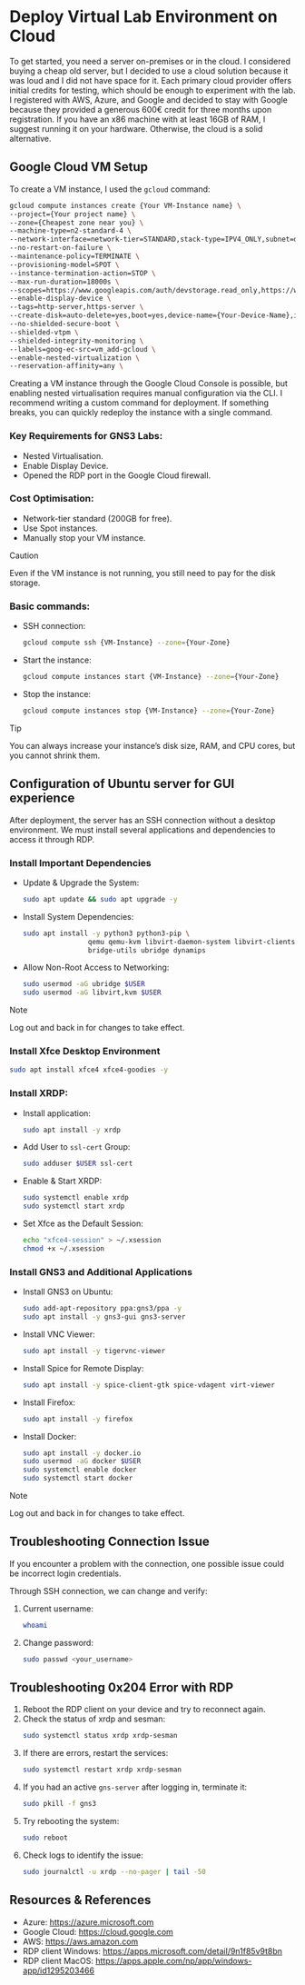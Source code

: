# Deploy Virtual Lab Environment on Cloud

To get started, you need a server on-premises or in the cloud. I considered buying a cheap old server, but I decided to use a cloud solution because it was loud and I did not have space for it. Each primary cloud provider offers initial credits for testing, which should be enough to experiment with the lab. I registered with AWS, Azure, and Google and decided to stay with Google because they provided a generous 600€ credit for three months upon registration. If you have an x86 machine with at least 16GB of RAM, I suggest running it on your hardware. Otherwise, the cloud is a solid alternative.

## Google Cloud VM Setup

To create a VM instance, I used the `gcloud` command:
``` sh
gcloud compute instances create {Your VM-Instance name} \
--project={Your project name} \
--zone={Cheapest zone near you} \
--machine-type=n2-standard-4 \
--network-interface=network-tier=STANDARD,stack-type=IPV4_ONLY,subnet=default \
--no-restart-on-failure \
--maintenance-policy=TERMINATE \
--provisioning-model=SPOT \
--instance-termination-action=STOP \
--max-run-duration=18000s \
--scopes=https://www.googleapis.com/auth/devstorage.read_only,https://www.googleapis.com/auth/logging.write,https://www.googleapis.com/auth/monitoring.write,https://www.googleapis.com/auth/service.management.readonly,https://www.googleapis.com/auth/servicecontrol,https://www.googleapis.com/auth/trace.append \
--enable-display-device \
--tags=http-server,https-server \
--create-disk=auto-delete=yes,boot=yes,device-name={Your-Device-Name},image=projects/ubuntu-os-cloud/global/images/ubuntu-2004-focal-v20250111,mode=rw,size=50,type=pd-balanced \
--no-shielded-secure-boot \
--shielded-vtpm \
--shielded-integrity-monitoring \
--labels=goog-ec-src=vm_add-gcloud \
--enable-nested-virtualization \
--reservation-affinity=any \
```

Creating a VM instance through the Google Cloud Console is possible, but enabling nested virtualisation requires manual configuration via the CLI. I recommend writing a custom command for deployment. If something breaks, you can quickly redeploy the instance with a single command.

### Key Requirements for GNS3 Labs:

- Nested Virtualisation.
- Enable Display Device.
- Opened the RDP port in the Google Cloud firewall.

### Cost Optimisation:

- Network-tier standard (200GB for free).
- Use Spot instances.
- Manually stop your VM instance.

> [!Caution]
> Even if the VM instance is not running, you still need to pay for the disk storage.

### Basic commands:

- SSH connection:
	``` sh
	gcloud compute ssh {VM-Instance} --zone={Your-Zone}
	```
- Start the instance:
	``` sh
	gcloud compute instances start {VM-Instance} --zone={Your-Zone}
	```
- Stop the instance:
	``` sh
	gcloud compute instances stop {VM-Instance} --zone={Your-Zone}
	```

> [!TIP]
> You can always increase your instance’s disk size, RAM, and CPU cores, but you cannot shrink them.

## Configuration of Ubuntu server for GUI experience

After deployment, the server has an SSH connection without a desktop environment. We must install several applications and dependencies to access it through RDP.

### Install Important Dependencies

* Update & Upgrade the System:
	``` sh
	sudo apt update && sudo apt upgrade -y
	```
* Install System Dependencies:
	```sh
	sudo apt install -y python3 python3-pip \
                    qemu qemu-kvm libvirt-daemon-system libvirt-clients \
                    bridge-utils ubridge dynamips
	```
* Allow Non-Root Access to Networking:
	``` sh
	sudo usermod -aG ubridge $USER
	sudo usermod -aG libvirt,kvm $USER
	```

> [!Note]
> Log out and back in for changes to take effect.

### Install Xfce  Desktop Environment

```sh
sudo apt install xfce4 xfce4-goodies -y
```

### Install XRDP:

* Install application:
	``` sh
	sudo apt install -y xrdp
	```
* Add User to `ssl-cert` Group:
	``` sh
	sudo adduser $USER ssl-cert
	```
* Enable & Start XRDP:
	``` sh
	sudo systemctl enable xrdp
	sudo systemctl start xrdp
	```
* Set Xfce as the Default Session:
	``` sh
	echo "xfce4-session" > ~/.xsession
	chmod +x ~/.xsession
	```

### Install GNS3 and Additional Applications

* Install GNS3 on Ubuntu:
	``` sh
	sudo add-apt-repository ppa:gns3/ppa -y
	sudo apt install -y gns3-gui gns3-server
	```
* Install VNC Viewer:
	``` sh
	sudo apt install -y tigervnc-viewer
	```
* Install Spice for Remote Display:
	``` sh
	sudo apt install -y spice-client-gtk spice-vdagent virt-viewer
	```
* Install Firefox:
	``` sh
	sudo apt install -y firefox
	```
* Install Docker:
	``` sh
	sudo apt install -y docker.io
	sudo usermod -aG docker $USER
	sudo systemctl enable docker
	sudo systemctl start docker
	```

> [!Note]
> Log out and back in for changes to take effect.

## Troubleshooting Connection Issue

If you encounter a problem with the connection, one possible issue could be incorrect login credentials.

Through SSH connection, we can change and verify:
1. Current username:
	``` sh
	whoami
	```
2. Change password:
	``` sh
	sudo passwd <your_username>
	```

## Troubleshooting **0x204** Error with RDP

1. Reboot the RDP client on your device and try to reconnect again.
2. Check the status of xrdp and sesman:
	``` sh
	sudo systemctl status xrdp xrdp-sesman
	```
3. If there are errors, restart the services:
	``` sh
	sudo systemctl restart xrdp xrdp-sesman
	```
4. If you had an active `gns-server` after logging in, terminate it:
	``` sh
	sudo pkill -f gns3
	```
5. Try rebooting the system:
	``` sh
	sudo reboot
	```
6. Check logs to identify the issue:
	``` sh
	sudo journalctl -u xrdp --no-pager | tail -50
	```

## Resources & References

- Azure: https://azure.microsoft.com
- Google Cloud: https://cloud.google.com
- AWS: https://aws.amazon.com
- RDP client Windows: https://apps.microsoft.com/detail/9n1f85v9t8bn
- RDP client MacOS: https://apps.apple.com/np/app/windows-app/id1295203466